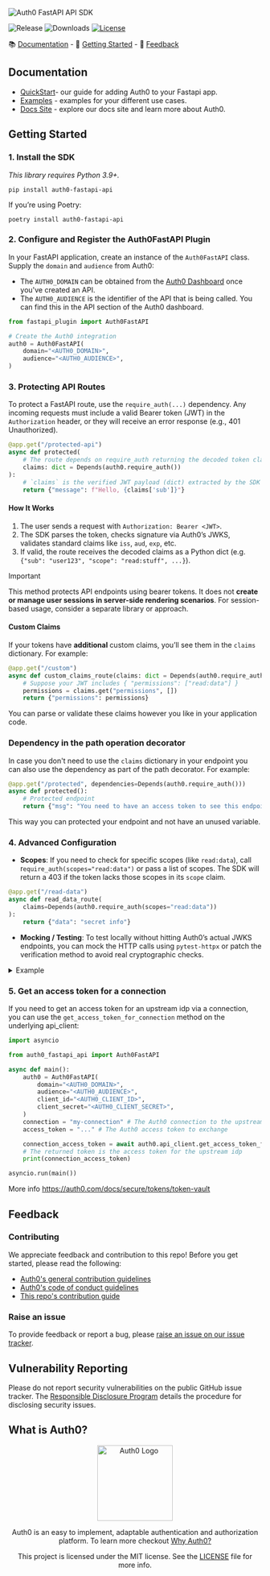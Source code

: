 ![Auth0 FastAPI API SDK](https://cdn.auth0.com/website/sdks/banners/auth0-fastapi-api-banner.png)

![Release](https://img.shields.io/pypi/v/auth0-fastapi-api) ![Downloads](https://img.shields.io/pypi/dw/auth0-fastapi-api) [![License](https://img.shields.io/:license-MIT-blue.svg?style=flat)](https://opensource.org/licenses/MIT)

📚 [Documentation](#documentation) - 🚀 [Getting Started](#getting-started) - 💬 [Feedback](#feedback)

## Documentation

- [QuickStart](https://auth0.com/docs/quickstart/webapp/fastapi)- our guide for adding Auth0 to your Fastapi app.
- [Examples](https://github.com/auth0/auth0-server-python/blob/main/packages/auth0_server_python/EXAMPLES.md) - examples for your different use cases.
- [Docs Site](https://auth0.com/docs) - explore our docs site and learn more about Auth0.

## Getting Started

### 1. Install the SDK

_This library requires Python 3.9+._

```shell
pip install auth0-fastapi-api
```

If you’re using Poetry:

```shell
poetry install auth0-fastapi-api
```

### 2. Configure and Register the Auth0FastAPI Plugin

In your FastAPI application, create an instance of the `Auth0FastAPI` class. Supply the `domain` and `audience` from Auth0:
- The `AUTH0_DOMAIN` can be obtained from the [Auth0 Dashboard](https://manage.auth0.com) once you've created an API. 
- The `AUTH0_AUDIENCE` is the identifier of the API that is being called. You can find this in the API section of the Auth0 dashboard.

```python
from fastapi_plugin import Auth0FastAPI

# Create the Auth0 integration
auth0 = Auth0FastAPI(
    domain="<AUTH0_DOMAIN>",
    audience="<AUTH0_AUDIENCE>",
)
```

### 3. Protecting API Routes

To protect a FastAPI route, use the `require_auth(...)` dependency. Any incoming requests must include a valid Bearer token (JWT) in the `Authorization` header, or they will receive an error response (e.g., 401 Unauthorized).

```python
@app.get("/protected-api")
async def protected(
    # The route depends on require_auth returning the decoded token claims
    claims: dict = Depends(auth0.require_auth())
):
    # `claims` is the verified JWT payload (dict) extracted by the SDK
    return {"message": f"Hello, {claims['sub']}"}
```

#### How It Works

1. The user sends a request with `Authorization: Bearer <JWT>`.
2. The SDK parses the token, checks signature via Auth0’s JWKS, validates standard claims like `iss`, `aud`, `exp`, etc.
3. If valid, the route receives the decoded claims as a Python dict (e.g. `{"sub": "user123", "scope": "read:stuff", ...}`).

> [!IMPORTANT]  
> This method protects API endpoints using bearer tokens. It does not **create or manage user sessions in server-side rendering scenarios**. For session-based usage, consider a separate library or approach.

#### Custom Claims
If your tokens have **additional** custom claims, you’ll see them in the `claims` dictionary. For example:
```python
@app.get("/custom")
async def custom_claims_route(claims: dict = Depends(auth0.require_auth())):
    # Suppose your JWT includes { "permissions": ["read:data"] }
    permissions = claims.get("permissions", [])
    return {"permissions": permissions}

```
You can parse or validate these claims however you like in your application code.

### Dependency in the path operation decorator

In case you don't need to use the `claims` dictionary in your endpoint you can also use the dependency as part of the path decorator. For example:

```python
@app.get("/protected", dependencies=Depends(auth0.require_auth()))
async def protected():
    # Protected endpoint 
    return {"msg": "You need to have an access token to see this endpoint."}

```

This way you can protected your endpoint and not have an unused variable.

### 4. Advanced Configuration
- **Scopes**: If you need to check for specific scopes (like `read:data`), call r`equire_auth(scopes="read:data")` or pass a list of scopes. The SDK will return a 403 if the token lacks those scopes in its `scope` claim.
```python
@app.get("/read-data")
async def read_data_route(
    claims=Depends(auth0.require_auth(scopes="read:data"))
):
    return {"data": "secret info"}
```
- **Mocking / Testing**: To test locally without hitting Auth0’s actual JWKS endpoints, you can mock the HTTP calls using `pytest-httpx` or patch the verification method to avoid real cryptographic checks.

<details>
<summary> Example</summary>

```python
from fastapi import FastAPI, Depends
from auth0_fastapi_api import Auth0FastAPI
from fastapi.testclient import TestClient

app = FastAPI()
auth0 = Auth0FastAPI(domain="my-tenant.us.auth0.com", audience="my-api")

@app.get("/public")
async def public():
    return {"message": "No token required here"}

@app.get("/secure")
async def secure_route(
    claims: dict = Depends(auth0.require_auth(scopes="read:secure"))
):
    # claims might contain {"sub":"user123","scope":"read:secure"}
    return {"message": f"Hello {claims['sub']}, you have read:secure scope!"}

# Example test
def test_public_route():
    client = TestClient(app)
    response = client.get("/public")
    assert response.status_code == 200
    assert response.json() == {"message": "No token required here"}
```

</details>

### 5. Get an access token for a connection

If you need to get an access token for an upstream idp via a connection, you can use the `get_access_token_for_connection` method on the underlying api_client:

```python
import asyncio

from auth0_fastapi_api import Auth0FastAPI

async def main():
    auth0 = Auth0FastAPI(
        domain="<AUTH0_DOMAIN>",
        audience="<AUTH0_AUDIENCE>",
        client_id="<AUTH0_CLIENT_ID>",
        client_secret="<AUTH0_CLIENT_SECRET>",
    )
    connection = "my-connection" # The Auth0 connection to the upstream idp
    access_token = "..." # The Auth0 access token to exchange

    connection_access_token = await auth0.api_client.get_access_token_for_connection({"connection": connection, "access_token": access_token})
    # The returned token is the access token for the upstream idp
    print(connection_access_token)

asyncio.run(main())
```

More info https://auth0.com/docs/secure/tokens/token-vault

## Feedback

### Contributing

We appreciate feedback and contribution to this repo! Before you get started, please read the following:

- [Auth0's general contribution guidelines](https://github.com/auth0/open-source-template/blob/master/GENERAL-CONTRIBUTING.md)
- [Auth0's code of conduct guidelines](https://github.com/auth0/open-source-template/blob/master/CODE-OF-CONDUCT.md)
- [This repo's contribution guide](https://github.com/auth0/auth0-fastapi-api/CONTRIBUTING.md)

### Raise an issue

To provide feedback or report a bug, please [raise an issue on our issue tracker](https://github.com/auth0/auth0-fastapi-api/issues).

## Vulnerability Reporting

Please do not report security vulnerabilities on the public GitHub issue tracker. The [Responsible Disclosure Program](https://auth0.com/responsible-disclosure-policy) details the procedure for disclosing security issues.

## What is Auth0?

<p align="center">
  <picture>
    <source media="(prefers-color-scheme: dark)" srcset="https://cdn.auth0.com/website/sdks/logos/auth0_dark_mode.png" width="150">
    <source media="(prefers-color-scheme: light)" srcset="https://cdn.auth0.com/website/sdks/logos/auth0_light_mode.png" width="150">
    <img alt="Auth0 Logo" src="https://cdn.auth0.com/website/sdks/logos/auth0_light_mode.png" width="150">
  </picture>
</p>
<p align="center">
  Auth0 is an easy to implement, adaptable authentication and authorization platform. To learn more checkout <a href="https://auth0.com/why-auth0">Why Auth0?</a>
</p>
<p align="center">
  This project is licensed under the MIT license. See the <a href="https://github.com/auth0/auth0-fastapi-api/LICENSE"> LICENSE</a> file for more info.
</p>
